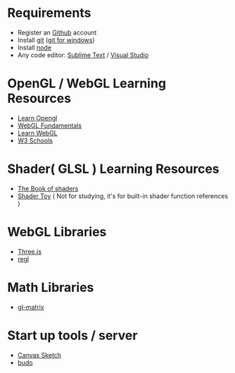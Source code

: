 # Requirements
- Register an [Github](https://www.github.com) account
- Install [git](https://git-scm.com/) ([git for windows](https://gitforwindows.org))
- Install [node](https://nodejs.org/en/)
- Any code editor: [Sublime Text](https://www.sublimetext.com/3) / [Visual Studio](https://visualstudio.microsoft.com/)



# OpenGL / WebGL Learning Resources
- [Learn Opengl](https://learnopengl.com)
- [WebGL Fundamentals](https://webglfundamentals.org)
- [Learn WebGL](http://learnwebgl.brown37.net/)
- [W3 Schools](https://www.w3schools.com/js/default.asp)

# Shader( GLSL ) Learning Resources
- [The Book of shaders](https://thebookofshaders.com)
- [Shader Toy](https://www.shadertoy.com/) ( Not for studying, it's for built-in shader function references )


# WebGL Libraries
- [Three.js](https://threejs.org)
- [regl](https://github.com/regl-project/regl)

# Math Libraries
- [gl-matrix](http://glmatrix.net/)

# Start up tools / server 
- [Canvas Sketch](https://github.com/mattdesl/canvas-sketch)
- [budo](https://github.com/mattdesl/budo)